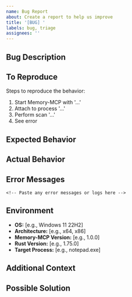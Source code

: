 ```yaml
---
name: Bug Report
about: Create a report to help us improve
title: '[BUG] '
labels: bug, triage
assignees: ''
---
```


## Bug Description
<!-- A clear and concise description of what the bug is -->

## To Reproduce
Steps to reproduce the behavior:
1. Start Memory-MCP with '...'
2. Attach to process '...'
3. Perform scan '...'
4. See error

## Expected Behavior
<!-- What you expected to happen -->

## Actual Behavior
<!-- What actually happened -->

## Error Messages
```
<!-- Paste any error messages or logs here -->
```

## Environment
- **OS:** [e.g., Windows 11 22H2]
- **Architecture:** [e.g., x64, x86]
- **Memory-MCP Version:** [e.g., 1.0.0]
- **Rust Version:** [e.g., 1.75.0]
- **Target Process:** [e.g., notepad.exe]

## Additional Context
<!-- Add any other context about the problem here -->

## Possible Solution
<!-- If you have suggestions on how to fix the bug -->